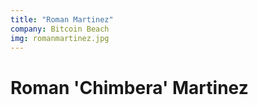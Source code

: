 ```yaml
---
title: "Roman Martinez"
company: Bitcoin Beach
img: romanmartinez.jpg
---
```


# Roman 'Chimbera' Martinez
